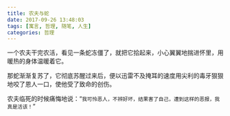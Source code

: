 ```yaml
---
title: 农夫与蛇
date: 2017-09-26 13:48:03
tags: [寓言, 哲理, 随笔, 人生]
categories: 哲理
---
```

一个农夫干完农活，看见一条蛇冻僵了，就把它拾起来，小心翼翼地揣进怀里，用暖热的身体温暖着它。

那蛇渐渐复苏了，它彻底苏醒过来后，便以迅雷不及掩耳的速度用尖利的毒牙狠狠地咬了恩人一口，使他受了致命的创伤。

农夫临死的时候痛悔地说：“`我可怜恶人，不辨好坏，结果害了自己，遭到这样的恶报，我真是活该！`”
